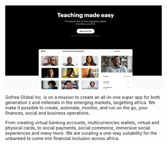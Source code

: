 ![Klas banner](https://github.com/Klas-Inc/.github/blob/main/profile/Screenshot%202022-07-17%20at%2017.12.43.png)



Gofree Global Inc. is on a mission to create an all-in-one super app for both generation z and millenials in the emerging markets, targetting africa. 
We make it possible to create, automate, monitor, and run on the go, your finances, social and business operations. 

From creating virtual banking accounts, multicurrencies wallets, virtual and physical cards, to social payments, 
social commerce, immersive social experiences and many more.
We are curating a one-way suitability for the unbanked to come into financial inclusion across africa.
